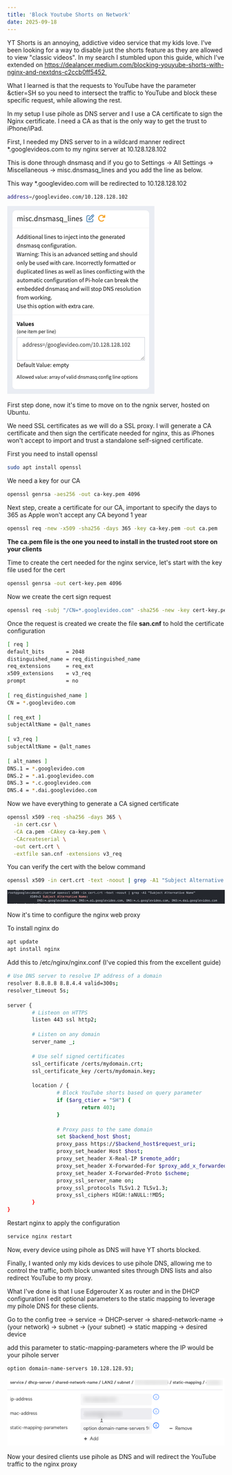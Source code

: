 ```yaml
---
title: 'Block Youtube Shorts on Network'
date: 2025-09-18
---
```

YT Shorts is an annoying, addictive video service that my kids love. I've been looking for a way to disable just the shorts feature as they are allowed to view "classic videos". In my search I stumbled upon this guide, which I've extended on https://dealancer.medium.com/blocking-youyube-shorts-with-nginx-and-nextdns-c2ccb0ff5452 

What I learned is that the requests to YouTube have the parameter &ctier=SH so you need to intersect the traffic to YouTube and block these specific request, while allowing the rest.

In my setup I use pihole as DNS server and I use a CA certificate to sign the Nginx certificate. I need a CA as that is the only way to get the trust to iPhone/iPad.

First, I needed my DNS server to in a wildcard manner redirect *.googlevideos.com to my nginx server at 10.128.128.102

This is done through dnsmasq and if you go to Settings -> All Settings -> Miscellaneous -> misc.dnsmasq_lines and you add the line as below.

This way *.googlevideo.com will be redirected to 10.128.128.102

```bash
address=/googlevideo.com/10.128.128.102
```

![pihole screenshot](image.png)

First step done, now it's time to move on to the ngnix server, hosted on Ubuntu.

We need SSL certificates as we will do a SSL proxy. I will generate a CA certificate and then sign the certificate needed for nginx, this as iPhones won't accept to import and trust a standalone self-signed certificate.

First you need to install openssl

```bash
sudo apt install openssl
```

We need a key for our CA

```bash
openssl genrsa -aes256 -out ca-key.pem 4096
```

Next step, create a certificate for our CA, important to specify the days to 365 as Apple won't accept any CA beyond 1 year
```bash
openssl req -new -x509 -sha256 -days 365 -key ca-key.pem -out ca.pem
```

**The ca.pem file is the one you need to install in the trusted root store on your clients**



Time to create the cert needed for the nginx service, let's start with the key file used for the cert
```bash
openssl genrsa -out cert-key.pem 4096
```

Now we create the cert sign request
```bash
openssl req -subj "/CN=*.googlevideo.com" -sha256 -new -key cert-key.pem -out cert.csr
```

Once the request is created we create the file **san.cnf** to hold the certificate configuration
```bash
[ req ]
default_bits       = 2048
distinguished_name = req_distinguished_name
req_extensions     = req_ext
x509_extensions    = v3_req
prompt             = no

[ req_distinguished_name ]
CN = *.googlevideo.com

[ req_ext ]
subjectAltName = @alt_names

[ v3_req ]
subjectAltName = @alt_names

[ alt_names ]
DNS.1 = *.googlevideo.com
DNS.2 = *.a1.googlevideo.com
DNS.3 = *.c.googlevideo.com
DNS.4 = *.dai.googlevideo.com
```

Now we have everything to generate a CA signed certificate
```bash
openssl x509 -req -sha256 -days 365 \
  -in cert.csr \
  -CA ca.pem -CAkey ca-key.pem \
  -CAcreateserial \
  -out cert.crt \
  -extfile san.cnf -extensions v3_req
```

You can verify the cert with the below command

```bash
openssl x509 -in cert.crt -text -noout | grep -A1 "Subject Alternative Name"
```
![openssl screenshot](j2jimage.png)

Now it's time to configure the nginx web proxy

To install nginx do
```bash
apt update
apt install nginx
```

Add this to /etc/nginx/nginx.conf (I've copied this from the excellent guide)
```bash
# Use DNS server to resolve IP address of a domain
resolver 8.8.8.8 8.8.4.4 valid=300s;
resolver_timeout 5s;

server {
        # Listeon on HTTPS
        listen 443 ssl http2;

        # Listen on any domain
        server_name _;

        # Use self signed certificates
        ssl_certificate /certs/mydomain.crt;
        ssl_certificate_key /certs/mydomain.key;

        location / {
                # Block YouTube shorts based on query parameter
                if ($arg_ctier = "SH") {
                        return 403;
                }

                # Proxy pass to the same domain
                set $backend_host $host;
                proxy_pass https://$backend_host$request_uri;
                proxy_set_header Host $host;
                proxy_set_header X-Real-IP $remote_addr;
                proxy_set_header X-Forwarded-For $proxy_add_x_forwarded_for;
                proxy_set_header X-Forwarded-Proto $scheme;
                proxy_ssl_server_name on;
                proxy_ssl_protocols TLSv1.2 TLSv1.3;
                proxy_ssl_ciphers HIGH:!aNULL:!MD5;
        }
}
```

Restart nginx to apply the configuration 
```bash
service nginx restart
```

Now, every device using pihole as DNS will have YT shorts blocked.

Finally, I wanted only my kids devices to use pihole DNS, allowing me to control the traffic, both block unwanted sites through DNS lists and also redirect YouTube to my proxy.

What I've done is that I use Edgerouter X as router and in the DHCP configuration I edit optional parameters to the static mapping to leverage my pihole DNS for these clients.

Go to the config tree -> service -> DHCP-server -> shared-network-name -> (your network) -> subnet -> (your subnet) -> static mapping -> desired device

add this parameter to static-mapping-parameters where the IP would be your pihole server
```bash
option domain-name-servers 10.128.128.93;
```
![edgerouter dhcp dns config](05kimage.png)

Now your desired clients use pihole as DNS and will redirect the YouTube traffic to the nginx proxy